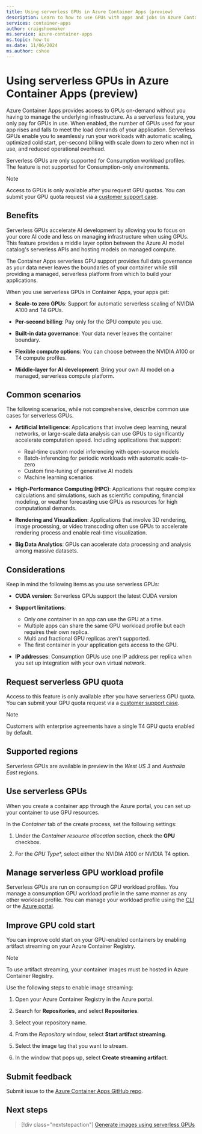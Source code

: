 ```yaml
---
title: Using serverless GPUs in Azure Container Apps (preview)
description: Learn to how to use GPUs with apps and jobs in Azure Container Apps.
services: container-apps
author: craigshoemaker
ms.service: azure-container-apps
ms.topic: how-to
ms.date: 11/06/2024
ms.author: cshoe
---
```


# Using serverless GPUs in Azure Container Apps (preview)

Azure Container Apps provides access to GPUs on-demand without you having to manage the underlying infrastructure. As a serverless feature, you only pay for GPUs in use. When enabled, the number of GPUs used for your app rises and falls to meet the load demands of your application. Serverless GPUs enable you to seamlessly run your workloads with automatic scaling, optimized cold start, per-second billing with scale down to zero when not in use, and reduced operational overhead. 

Serverless GPUs are only supported for Consumption workload profiles. The feature is not supported for Consumption-only environments.

> [!NOTE]
> Access to GPUs is only available after you request GPU quotas. You can submit your GPU quota request via a [customer support case](/azure/azure-portal/supportability/how-to-create-azure-support-request).

## Benefits

Serverless GPUs accelerate AI development by allowing you to focus on your core AI code and less on managing infrastructure when using GPUs. This feature provides a middle layer option between the Azure AI model catalog's serverless APIs and hosting models on managed compute.

The Container Apps serverless GPU support provides full data governance as your data never leaves the boundaries of your container while still providing a managed, serverless platform from which to build your applications.

When you use serverless GPUs in Container Apps, your apps get:

- **Scale-to zero GPUs**: Support for automatic serverless scaling of NVIDIA A100 and T4 GPUs.

- **Per-second billing**: Pay only for the GPU compute you use.

- **Built-in data governance**: Your data never leaves the container boundary.

- **Flexible compute options**: You can choose between the NVIDIA A100 or T4 compute profiles.

- **Middle-layer for AI development**: Bring your own AI model on a managed, serverless compute platform.

## Common scenarios

The following scenarios, while not comprehensive, describe common use cases for serverless GPUs.

- **Artificial Intelligence**: Applications that involve deep learning, neural networks, or large-scale data analysis can use GPUs to significantly accelerate computation speed. Including applications that support:

  - Real-time custom model inferencing with open-source models
  - Batch-inferencing for periodic workloads with automatic scale-to-zero
  - Custom fine-tuning of generative AI models
  - Machine learning scenarios

- **High-Performance Computing (HPC)**: Applications that require complex calculations and simulations, such as scientific computing, financial modeling, or weather forecasting use GPUs as resources for high computational demands.

- **Rendering and Visualization**: Applications that involve 3D rendering, image processing, or video transcoding often use GPUs to accelerate rendering process and enable real-time visualization.

- **Big Data Analytics**: GPUs can accelerate data processing and analysis among massive datasets.

## Considerations

Keep in mind the following items as you use serverless GPUs:

- **CUDA version**: Serverless GPUs support the latest CUDA version

- **Support limitations**:
  - Only one container in an app can use the GPU at a time.
  - Multiple apps can share the same GPU workload profile but each requires their own replica.
  - Multi and fractional GPU replicas aren't supported.
  - The first container in your application gets access to the GPU.

- **IP addresses**: Consumption GPUs use one IP address per replica when you set up integration with your own virtual network.

## Request serverless GPU quota

Access to this feature is only available after you have serverless GPU quota. You can submit your GPU quota request via a [customer support case](/azure/azure-portal/supportability/how-to-create-azure-support-request).

> [!NOTE]
> Customers with enterprise agreements have a single T4 GPU quota enabled by default.

## Supported regions

Serverless GPUs are available in preview in the *West US 3* and *Australia East* regions.

## Use serverless GPUs

When you create a container app through the Azure portal, you can set up your container to use GPU resources.

In the *Container* tab of the create process, set the following settings:

1. Under the *Container resource allocation* section, check the **GPU** checkbox.

1. For the *GPU Type**, select either the NVIDIA A100 or NVIDIA T4 option.

## Manage serverless GPU workload profile

Serverless GPUs are run on consumption GPU workload profiles. You manage a consumption GPU workload profile in the same manner as any other workload profile. You can manage your workload profile using the [CLI](workload-profiles-manage-cli.md) or the [Azure portal](workload-profiles-manage-portal.md).

## Improve GPU cold start

You can improve cold start on your GPU-enabled containers by enabling artifact streaming on your Azure Container Registry.

> [!NOTE]
> To use artifact streaming, your container images must be hosted in Azure Container Registry.

Use the following steps to enable image streaming:

1. Open your Azure Container Registry in the Azure portal.

1. Search for **Repositories**, and select **Repositories**.

1. Select your repository name.

1. From the *Repository* window, select **Start artifact streaming**.

1. Select the image tag that you want to stream.

1. In the window that pops up, select **Create streaming artifact**.

## Submit feedback

Submit issue to the [Azure Container Apps GitHub repo](https://github.com/microsoft/azure-container-apps).

## Next steps

> [!div class="nextstepaction"]
> [Generate images using serverless GPUs](gpu-image-generation.md)
